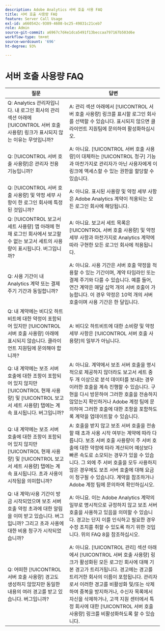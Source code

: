 ```yaml
---
description: Adobe Analytics 서버 호출 사용 FAQ
title: 서버 호출 사용량 FAQ
feature: Server Call Usage
exl-id: a660542c-9389-4608-bc25-49831c21ceb7
role: Admin
source-git-commit: a6967c7d4e1dca5491f13beccaa797167b503d6e
workflow-type: tm+mt
source-wordcount: '696'
ht-degree: 93%

---
```


# 서버 호출 사용량 FAQ

| 질문 | 답변 |
|--- |--- |
| Q: Analytics 관리자입니다. 내 로그인 회사의 관리 섹션 아래에 [!UICONTROL 서버 호출 사용량] 링크가 표시되지 않는 이유는 무엇입니까? | A: 관리 섹션 아래에서 [!UICONTROL 서버 호출 사용량] 링크를 표시할 로그인 회사를 선택할 수 있습니다. 표시되지 않으면 클라이언트 지원팀에 문의하여 활성화하십시오. |
| Q: [!UICONTROL 서버 호출 사용량]은 관리자 전용 기능입니까? | A: 아니요. [!UICONTROL 서버 호출 사용량]이 대체하는 [!UICONTROL 청구] 기능과 마찬가지로 관리자가 아닌 사용자에게 이 링크에 액세스할 수 있는 권한을 할당할 수 있습니다. |
| Q: [!UICONTROL 서버 호출 사용량] 및 약정 세부 사항이 한 로그인 회사에 특정된 것입니까? | A: 아니요. 표시된 사용량 및 약정 세부 사항은 Adobe Analytics 계약이 적용되는 모든 로그인 회사에 해당됩니다. |
| Q: [!UICONTROL 보고서 세트 사용량] 앱 아래에 현재 로그인 회사에서 보고할 수 없는 보고서 세트의 사용량이 표시됩니다. 버그입니까? | A: 아니요. 보고서 세트 목록은 [!UICONTROL 서버 호출 사용량] 및 약정 세부 사항과 마찬가지로 Analytics 계약에 따라 구현한 모든 로그인 회사에 적용됩니다. |
| Q: 사용 기간이 내 Analytics 계약 또는 결제 주기 기간과 동일합니까? | A: 아니요. 사용 기간은 서버 호출 약정을 적용할 수 있는 기간이며, 계약 타임라인 또는 결제 주기와 다를 수 있습니다. 예를 들어, 연간 계약은 매달 십억 개의 서버 호출이 가능합니다. 이 경우 약정은 10억 개의 서버 호출이며 사용 기간은 한 달입니다. |
| Q: 내 계약에는 비디오 하트비트에 대한 약정이 포함되어 있지만 [!UICONTROL 서버 호출 사용량] 아래에 표시되지 않습니다. 클라이언트 지원팀에 문의해야 합니까? | A: 비디오 하트비트에 대한 소비량 및 약정 세부 사항은 [!UICONTROL 서버 호출 사용량]의 일부가 아닙니다. |
| Q: 내 계약에는 보조 서버 호출에 대한 조항이 포함되어 있지 않지만 [!UICONTROL 현재 사용량] 및 [!UICONTROL 보고서 세트 사용량] 탭에는 계속 표시됩니다. 버그입니까? | A: 아니요. 계약에서 보조 서버 호출을 명시적으로 제공하지 않더라도 보고서 세트 중 두 개 이상으로 분석 데이터를 보내는 경우 이러한 호출을 계속 진행할 수 있습니다. 구현을 다시 방문하여 그러한 호출을 전송하지 않았는지 확인하거나 Adobe 계정 팀에 문의하여 그러한 호출에 대한 조항을 포함하도록 계약을 업데이트할 수 있습니다. |
| Q: 내 계약에는 보조 서버 호출에 대한 조항이 포함되어 있지 않지만 [!UICONTROL 현재 사용량] 및 [!UICONTROL 보고서 세트 사용량] 탭에는 계속 표시됩니다. 초과 사용이 시작됨을 의미합니까? | A: 호출을 받지 않고 보조 서버 호출을 전송할 때 초과 사용 시작 여부는 계약에 따라 다릅니다. 보조 서버 호출 사용량이 주 서버 호출에 대한 약정에 따라 계산되어 예상보다 빠른 속도로 소모되는 경우가 있을 수 있습니다. 그 외에 주 서버 호출을 모두 사용하지 않은 경우에도 보조 서버 호출에 대해 요금이 청구될 수 있습니다. 계약을 참조하거나 Adobe 계정 팀에 문의하여 확인하십시오. |
| Q: 내 계약/사용 기간이 방금 시작되었으며 보조 서버 호출 약정 초과에 대한 알림을 이미 받고 있습니다. 버그입니까? 그리고 초과 사용에 대한 비용 청구가 시작되었습니까? | A: 아니요. 이는 Adobe Analytics 계약의 일부로 명시적으로 규정하지 않고 보조 서버 호출을 사용하고 있음을 의미할 수 있습니다. 경고는 단지 이를 인식하고 필요한 경우 수정 조치를 취할 수 있도록 하기 위한 것입니다. 위의 FAQ 8을 참조하십시오. |
| Q: 어떠한 [!UICONTROL 서버 호출 사용량] 경고도 생성하지 않았지만 동일한 내용의 여러 경고를 받고 있습니다. 버그입니까? | A: 아니요. [!UICONTROL 관리] 섹션 아래에서 [!UICONTROL 서버 호출 사용량] 링크가 활성화된 모든 로그인 회사에 대해 기본 경고가 트리거됩니다. 경고에는 경고를 트리거한 회사의 이름이 포함됩니다. 관리자로서 이러한 경고를 비활성화 및/또는 삭제하여 중복을 방지하거나, 수신자 목록에서 자신을 삭제하거나, 고객 지원 센터에서 특정 회사에 대한 [!UICONTROL 서버 호출 사용량] 링크를 비활성화하도록 할 수 있습니다. |
